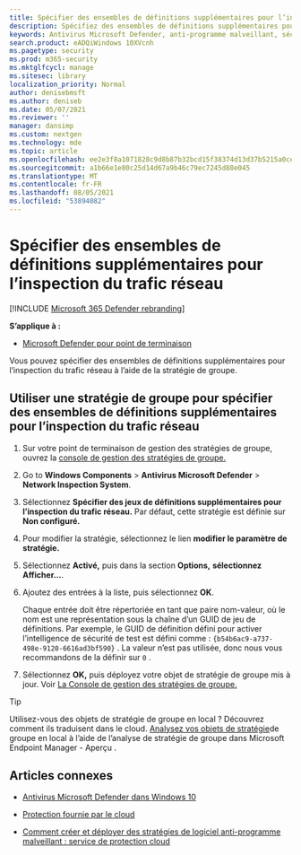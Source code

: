 ```yaml
---
title: Spécifier des ensembles de définitions supplémentaires pour l’inspection du trafic réseau Antivirus Microsoft Defender
description: Spécifiez des ensembles de définitions supplémentaires pour l’inspection du trafic Antivirus Microsoft Defender.
keywords: Antivirus Microsoft Defender, anti-programme malveillant, sécurité, defender, inspection du trafic réseau
search.product: eADQiWindows 10XVcnh
ms.pagetype: security
ms.prod: m365-security
ms.mktglfcycl: manage
ms.sitesec: library
localization_priority: Normal
author: denisebmsft
ms.author: deniseb
ms.date: 05/07/2021
ms.reviewer: ''
manager: dansimp
ms.custom: nextgen
ms.technology: mde
ms.topic: article
ms.openlocfilehash: ee2e3f8a1071828c9d8b87b32bcd15f38374d13d37b5215a0cefae14cabde8f4
ms.sourcegitcommit: a1b66e1e80c25d14d67a9b46c79ec7245d88e045
ms.translationtype: MT
ms.contentlocale: fr-FR
ms.lasthandoff: 08/05/2021
ms.locfileid: "53894082"
---
```

# <a name="specify-additional-definition-sets-for-network-traffic-inspection"></a>Spécifier des ensembles de définitions supplémentaires pour l’inspection du trafic réseau

[!INCLUDE [Microsoft 365 Defender rebranding](../../includes/microsoft-defender.md)]

**S’applique à :**

- [Microsoft Defender pour point de terminaison](/microsoft-365/security/defender-endpoint/)

Vous pouvez spécifier des ensembles de définitions supplémentaires pour l’inspection du trafic réseau à l’aide de la stratégie de groupe.

## <a name="use-group-policy-to-specify-additional-definition-sets-for-network-traffic-inspection"></a>Utiliser une stratégie de groupe pour spécifier des ensembles de définitions supplémentaires pour l’inspection du trafic réseau

1. Sur votre point de terminaison de gestion des stratégies de groupe, ouvrez la [console de gestion des stratégies de groupe.](/previous-versions/windows/it-pro/windows-server-2008-R2-and-2008/cc731212(v=ws.11))

2. Go to **Windows Components**  >  **Antivirus Microsoft Defender**  >  **Network Inspection System**. 

3. Sélectionnez **Spécifier des jeux de définitions supplémentaires pour l’inspection du trafic réseau.** Par défaut, cette stratégie est définie sur **Non configuré.** 

4. Pour modifier la stratégie, sélectionnez le lien **modifier le paramètre de stratégie.**

5. Sélectionnez **Activé,** puis dans la section **Options,** **sélectionnez Afficher...**.

6. Ajoutez des entrées à la liste, puis sélectionnez **OK**. 

   Chaque entrée doit être répertoriée en tant que paire nom-valeur, où le nom est une représentation sous la chaîne d’un GUID de jeu de définitions. Par exemple, le GUID de définition défini pour activer l’intelligence de sécurité de test est défini comme : `{b54b6ac9-a737-498e-9120-6616ad3bf590}` . La valeur n’est pas utilisée, donc nous vous recommandons de la définir sur `0` . 

7. Sélectionnez **OK,** puis déployez votre objet de stratégie de groupe mis à jour. Voir [La Console de gestion des stratégies de groupe.](/windows/win32/srvnodes/group-policy)

> [!TIP]
> Utilisez-vous des objets de stratégie de groupe en local ? Découvrez comment ils traduisent dans le cloud. [Analysez vos objets de stratégie](/mem/intune/configuration/group-policy-analytics)de groupe en local à l’aide de l’analyse de stratégie de groupe dans Microsoft Endpoint Manager - Aperçu . 
  
## <a name="related-articles"></a>Articles connexes

- [Antivirus Microsoft Defender dans Windows 10](microsoft-defender-antivirus-in-windows-10.md)
 
- [Protection fournie par le cloud](enable-cloud-protection-microsoft-defender-antivirus.md)

- [Comment créer et déployer des stratégies de logiciel anti-programme malveillant : service de protection cloud](/configmgr/protect/deploy-use/endpoint-antimalware-policies#cloud-protection-service)